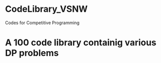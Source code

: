 # CodeLibrary_VSNW
Codes for Competitive Programming
# A 100 code library containig various DP problems 
